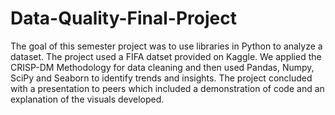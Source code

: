 # Data-Quality-Final-Project

The goal of this semester project was to use libraries in Python to analyze a dataset.  The project used a FIFA datset provided on Kaggle.  We applied the CRISP-DM Methodology for data cleaning and then used Pandas, Numpy, SciPy and Seaborn to identify trends and insights.  The project concluded with a presentation to peers which included a demonstration of code and an explanation of the visuals developed.

